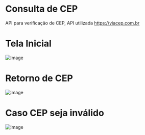# Consulta de CEP

API para verificação de CEP, API utilizada <link> https://viacep.com.br </link>

# Tela Inicial
![image](https://user-images.githubusercontent.com/91801482/178776724-ab46813e-07fc-480d-bf3e-80337de4cd16.png)

# Retorno de CEP

![image](https://user-images.githubusercontent.com/91801482/178776973-22524dba-85f6-43c6-b99a-b0c0b8a916a8.png)

# Caso CEP seja inválido

![image](https://user-images.githubusercontent.com/91801482/178777234-0c35c0ac-b394-4e33-a709-5b6b85cd0b21.png)
